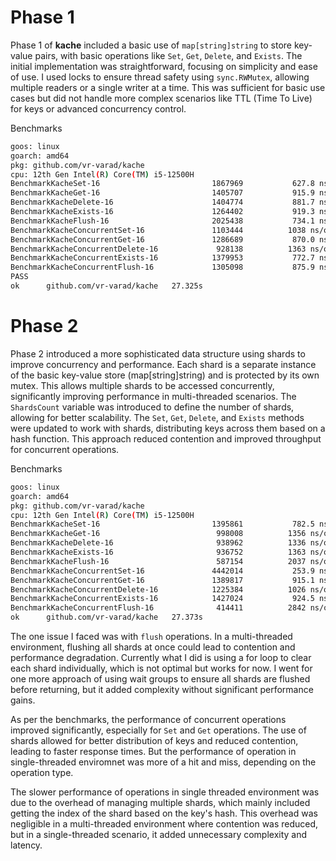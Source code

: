 # Phase 1

Phase 1 of **kache** included a basic use of `map[string]string` to store key-value pairs, with basic operations like `Set`, `Get`, `Delete`, and `Exists`. The initial implementation was straightforward, focusing on simplicity and ease of use.
I used locks to ensure thread safety using `sync.RWMutex`, allowing multiple readers or a single writer at a time. This was sufficient for basic use cases but did not handle more complex scenarios like TTL (Time To Live) for keys or advanced concurrency control.

Benchmarks
```bash
goos: linux
goarch: amd64
pkg: github.com/vr-varad/kache
cpu: 12th Gen Intel(R) Core(TM) i5-12500H
BenchmarkKacheSet-16                    	 1867969	       627.8 ns/op
BenchmarkKacheGet-16                    	 1405707	       915.9 ns/op
BenchmarkKacheDelete-16                 	 1404774	       881.7 ns/op
BenchmarkKacheExists-16                 	 1264402	       919.3 ns/op
BenchmarkKacheFlush-16                  	 2025438	       734.1 ns/op
BenchmarkKacheConcurrentSet-16          	 1103444	      1038 ns/op
BenchmarkKacheConcurrentGet-16          	 1286689	       870.0 ns/op
BenchmarkKacheConcurrentDelete-16       	  928138	      1363 ns/op
BenchmarkKacheConcurrentExists-16       	 1379953	       772.7 ns/op
BenchmarkKacheConcurrentFlush-16        	 1305098	       875.9 ns/op
PASS
ok  	github.com/vr-varad/kache	27.325s
```

# Phase 2

Phase 2 introduced a more sophisticated data structure using shards to improve concurrency and performance. Each shard is a separate instance of the basic key-value store (map[string]string) and is protected by its own mutex. This allows multiple shards to be accessed concurrently, significantly improving performance in multi-threaded scenarios.
The `ShardsCount` variable was introduced to define the number of shards, allowing for better scalability. The `Set`, `Get`, `Delete`, and `Exists` methods were updated to work with shards, distributing keys across them based on a hash function. This approach reduced contention and improved throughput for concurrent operations.

Benchmarks
```bash
goos: linux
goarch: amd64
pkg: github.com/vr-varad/kache
cpu: 12th Gen Intel(R) Core(TM) i5-12500H
BenchmarkKacheSet-16                    	 1395861	       782.5 ns/op
BenchmarkKacheGet-16                    	  998008	      1356 ns/op
BenchmarkKacheDelete-16                 	  938962	      1336 ns/op
BenchmarkKacheExists-16                 	  936752	      1363 ns/op
BenchmarkKacheFlush-16                  	  587154	      2037 ns/op
BenchmarkKacheConcurrentSet-16          	 4442014	       253.9 ns/op
BenchmarkKacheConcurrentGet-16          	 1389817	       915.1 ns/op
BenchmarkKacheConcurrentDelete-16       	 1225384	      1026 ns/op
BenchmarkKacheConcurrentExists-16       	 1427024	       924.5 ns/op
BenchmarkKacheConcurrentFlush-16        	  414411	      2842 ns/op
ok  	github.com/vr-varad/kache	27.373s
```

The one issue I faced was with `flush` operations. In a multi-threaded environment, flushing all shards at once could lead to contention and performance degradation. Currently what I did is using a for loop to clear each shard individually, which is not optimal but works for now. I went for one more approach of using wait groups to ensure all shards are flushed before returning, but it added complexity without significant performance gains.

As per the benchmarks, the performance of concurrent operations improved significantly, especially for `Set` and `Get` operations. The use of shards allowed for better distribution of keys and reduced contention, leading to faster response times. But the performance of operation in single-threaded enviromnet was more of a hit and miss, depending on the operation type.

The slower performance of operations in single threaded environment was due to the overhead of managing multiple shards, which mainly included getting the index of the shard based on the key's hash. This overhead was negligible in a multi-threaded environment where contention was reduced, but in a single-threaded scenario, it added unnecessary complexity and latency.